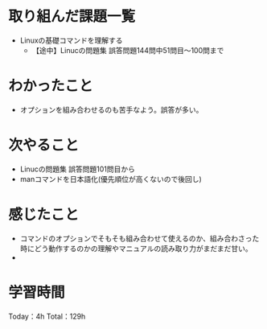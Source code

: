 # 取り組んだ課題一覧
- Linuxの基礎コマンドを理解する
	- 【途中】Linucの問題集 誤答問題144問中51問目〜100問まで

# わかったこと
- オプションを組み合わせるのも苦手なよう。誤答が多い。

# 次やること
- Linucの問題集 誤答問題101問目から
- manコマンドを日本語化(優先順位が高くないので後回し)

# 感じたこと
- コマンドのオプションでそもそも組み合わせて使えるのか、組み合わさった時にどう動作するのかの理解やマニュアルの読み取り力がまだまだ甘い。
- 

# 学習時間
Today：4h Total：129h
